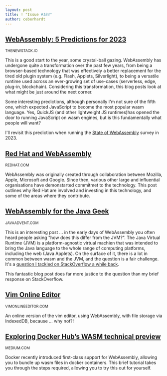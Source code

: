 ```yaml
---
layout: post
title: ! "Issue #184"
author: ceberhardt
---
```


## [WebAssembly: 5 Predictions for 2023](https://thenewstack.io/webassembly-5-predictions-for-2023/)

<small>THENEWSTACK.IO</small>

This is a good start to the year, some crystal-ball gazing. WebAssembly has undergone quite a transformation over the past few years, from being a browser-based technology that was effectively a better replacement for the tired old plugin system (e.g. Flash, Applets, Silverlight), to being a versatile runtime used across an ever-growing set of use-cases (serverless, edge, plug-in, blockchain). Considering this transformation, this blog posts look at what might be just around the next corner.

Some interesting predictions, although personally I'm not sure of the fifth one, which expected JavaScript to become the most popular wasm language. Yes, QuickJS (and other lightweight JS runtimes)has opened the door to running JavaScript on wasm engines, but is this fundamentally what people will want?

I'll revisit this prediction when running the [State of WebAssembly](https://blog.scottlogic.com/2022/06/20/state-of-wasm-2022.html) survey in 2023.

## [Red Hat and WebAssembly](https://www.redhat.com/en/blog/red-hat-and-webassembly)

<small>REDHAT.COM</small>

WebAssembly was originally created through collaboration between Mozilla, Apple, Microsoft and Google. Since then, various other large and influential organisations have demonstarted commitmet to the technology. This post outlines why Red Hat are involved and investing in this technology, and some of the areas where they contribute. 

## [WebAssembly for the Java Geek](https://www.javaadvent.com/2022/12/webassembly-for-the-java-geek.html)

<small>JAVAADVENT.COM</small>

This is an interesting post ... in the early days of WebAssembly you often heard people asking "how does this differ from the JVM?". The Java Virtual Runtime (JVM) is a platform-agnostic virtual machien that was intended to bring the Java language to the whole range of computing platforms, including the web (Java Applets). On the surface of it, there is a lot in common between wasm and the JVM, and the question is a fair challenge. It's a [question I tackled on StackOverflow a while back](https://stackoverflow.com/a/58134568/249933).

This fantastic blog post does far more justice to the question than my brief response on StackOverflow.


## [Vim Online Editor](https://www.vimonlineeditor.com/)

<small>VIMONLINEEDITOR.COM</small>

An online version of the vim editor, using WebAssembly, with file storage via IndexedDB, because ... why not?!

## [Exploring Docker Hub’s WASM technical preview](https://medium.com/@shyamsundarb/exploring-docker-hubs-wasm-technical-preview-76de28c3b1b4)

<small>MEDIUM.COM</small>

Docker recently introduced first-class support for WebAssembly, allowing you to bundle up wasm files in docker containers. This brief tutorial takes you through the steps required, allowing you to try this out for yourself.
